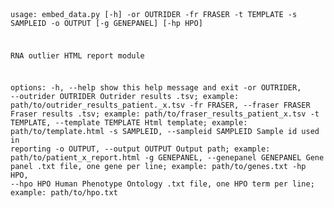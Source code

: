<code>
  
  usage: embed_data.py [-h] -or OUTRIDER -fr FRASER -t TEMPLATE -s SAMPLEID -o OUTPUT [-g GENEPANEL] [-hp HPO]
  
  RNA outlier HTML report module
  
  options:
    -h, --help            show this help message and exit
    -or OUTRIDER, --outrider OUTRIDER
                          Outrider results .tsv; example: path/to/outrider_results_patient._x.tsv
    -fr FRASER, --fraser FRASER
                          Fraser results .tsv; example: path/to/fraser_results_patient_x.tsv
    -t TEMPLATE, --template TEMPLATE
                          Html template; example: path/to/template.html
    -s SAMPLEID, --sampleid SAMPLEID
                          Sample id used in reporting
    -o OUTPUT, --output OUTPUT
                          Output path; example: path/to/patient_x_report.html
    -g GENEPANEL, --genepanel GENEPANEL
                          Gene panel .txt file, one gene per line; example: path/to/genes.txt
    -hp HPO, --hpo HPO    Human Phenotype Ontology .txt file, one HPO term per line; example: path/to/hpo.txt

</code>
